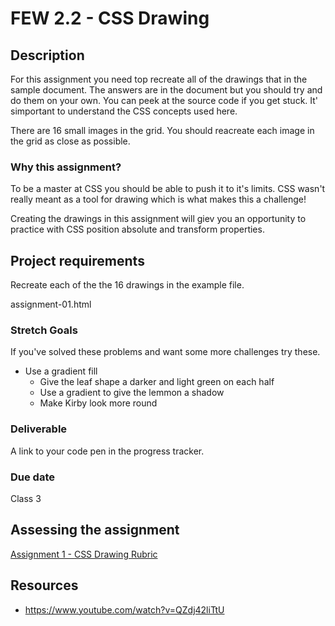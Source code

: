 # FEW 2.2 - CSS Drawing

## Description 

For this assignment you need top recreate all of the drawings that in the sample document. The answers are in the document but you should try and do them on your own. You can peek at the source code if you get stuck. It' simportant to understand the CSS concepts used here. 

There are 16 small images in the grid. You should reacreate each image in the grid as close as possible. 

### Why this assignment?

To be a master at CSS you should be able to push it to it's limits. CSS wasn't really meant as a tool for drawing which is what makes this a challenge!

Creating the drawings in this assignment will giev you an opportunity to practice with CSS position absolute and transform properties. 

## Project requirements

Recreate each of the the 16 drawings in the example file. 

assignment-01.html

### Stretch Goals 

If you've solved these problems and want some more challenges try these. 

- Use a gradient fill
  - Give the leaf shape a darker and light green on each half
  - Use a gradient to give the lemmon a shadow
  - Make Kirby look more round

### Deliverable

A link to your code pen in the progress tracker.

### Due date

Class 3

## Assessing the assignment

[Assignment 1 - CSS Drawing Rubric](assignment-01-css-drawing-rubric.md)

## Resources 

- https://www.youtube.com/watch?v=QZdj42liTtU


